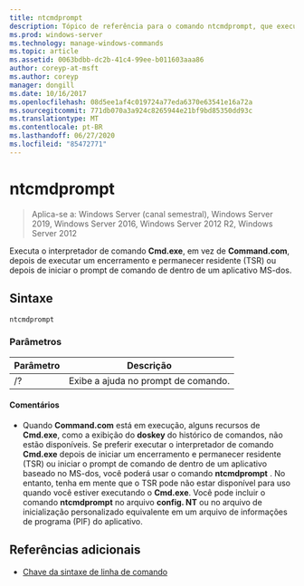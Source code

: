 ```yaml
---
title: ntcmdprompt
description: Tópico de referência para o comando ntcmdprompt, que executa o interpretador de comando **Cmd.exe**, em vez de **Command.com**, depois de executar um encerramento e permanecer residente (TSR) ou depois de iniciar o prompt de comando de dentro de um aplicativo MS-dos.
ms.prod: windows-server
ms.technology: manage-windows-commands
ms.topic: article
ms.assetid: 0063bdbb-dc2b-41c4-99ee-b011603aaa86
author: coreyp-at-msft
ms.author: coreyp
manager: dongill
ms.date: 10/16/2017
ms.openlocfilehash: 08d5ee1af4c019724a77eda6370e63541e16a72a
ms.sourcegitcommit: 771db070a3a924c8265944e21bf9bd85350dd93c
ms.translationtype: MT
ms.contentlocale: pt-BR
ms.lasthandoff: 06/27/2020
ms.locfileid: "85472771"
---
```

# <a name="ntcmdprompt"></a>ntcmdprompt

> Aplica-se a: Windows Server (canal semestral), Windows Server 2019, Windows Server 2016, Windows Server 2012 R2, Windows Server 2012

Executa o interpretador de comando **Cmd.exe**, em vez de **Command.com**, depois de executar um encerramento e permanecer residente (TSR) ou depois de iniciar o prompt de comando de dentro de um aplicativo MS-dos.

## <a name="syntax"></a>Sintaxe

```
ntcmdprompt
```

### <a name="parameters"></a>Parâmetros

| Parâmetro | Descrição |
| --------- | ----------- |
| /? | Exibe a ajuda no prompt de comando. |

#### <a name="remarks"></a>Comentários

- Quando **Command.com** está em execução, alguns recursos de **Cmd.exe**, como a exibição do **doskey** do histórico de comandos, não estão disponíveis. Se preferir executar o interpretador de comando **Cmd.exe** depois de iniciar um encerramento e permanecer residente (TSR) ou iniciar o prompt de comando de dentro de um aplicativo baseado no MS-dos, você poderá usar o comando **ntcmdprompt** . No entanto, tenha em mente que o TSR pode não estar disponível para uso quando você estiver executando o **Cmd.exe**. Você pode incluir o comando **ntcmdprompt** no arquivo **config. NT** ou no arquivo de inicialização personalizado equivalente em um arquivo de informações de programa (PIF) do aplicativo.

## <a name="additional-references"></a>Referências adicionais

- [Chave da sintaxe de linha de comando](command-line-syntax-key.md)
